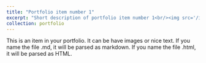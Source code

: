 ```yaml
---
title: "Portfolio item number 1"
excerpt: "Short description of portfolio item number 1<br/><img src='/images/2020gradroadstop.jpg'>"
collection: portfolio
---
```


This is an item in your portfolio. It can be have images or nice text. If you name the file .md, it will be parsed as markdown. If you name the file .html, it will be parsed as HTML. 
